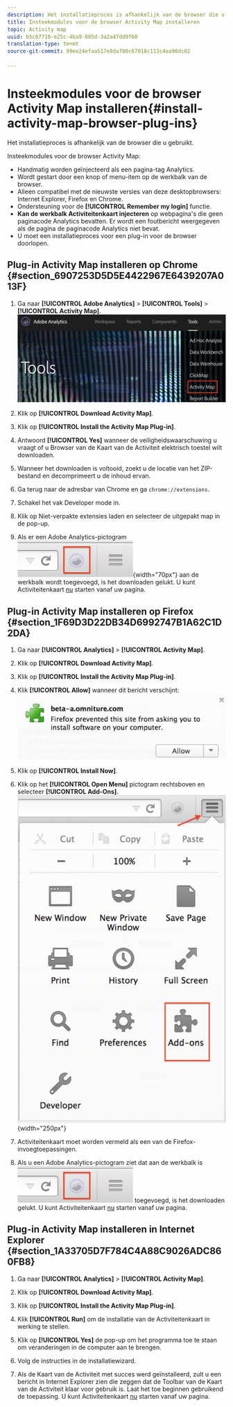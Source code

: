```yaml
---
description: Het installatieproces is afhankelijk van de browser die u gebruikt.
title: Insteekmodules voor de browser Activity Map installeren
topic: Activity map
uuid: b5c07718-e25c-4ba9-885d-3a2a47dd9f60
translation-type: tm+mt
source-git-commit: 99ee24efaa517e8da700c67818c111c4aa90dc02

---
```



# Insteekmodules voor de browser Activity Map installeren{#install-activity-map-browser-plug-ins}

Het installatieproces is afhankelijk van de browser die u gebruikt.

Insteekmodules voor de browser Activity Map:

* Handmatig worden geïnjecteerd als een pagina-tag Analytics.
* Wordt gestart door een knop of menu-item op de werkbalk van de browser.
* Alleen compatibel met de nieuwste versies van deze desktopbrowsers: Internet Explorer, Firefox en Chrome.
* Ondersteuning voor de **[!UICONTROL Remember my login]** functie.
* **Kan de werkbalk Activiteitenkaart injecteren** op webpagina&#39;s die geen paginacode Analytics bevatten. Er wordt een foutbericht weergegeven als de pagina de paginacode Analytics niet bevat.
* U moet een installatieproces voor een plug-in voor de browser doorlopen.

## Plug-in Activity Map installeren op Chrome {#section_6907253D5D5E4422967E6439207A013F}

1. Ga naar **[!UICONTROL Adobe Analytics]** > **[!UICONTROL Tools]** > **[!UICONTROL Activity Map]**.  ![](assets/install_am.png)

1. Klik op **[!UICONTROL Download Activity Map]**.
1. Klik op **[!UICONTROL Install the Activity Map Plug-in]**.
1. Antwoord **[!UICONTROL Yes]** wanneer de veiligheidswaarschuwing u vraagt of u Browser van de Kaart van de Activiteit elektrisch toestel wilt downloaden.
1. Wanneer het downloaden is voltooid, zoekt u de locatie van het ZIP-bestand en decomprimeert u de inhoud ervan.
1. Ga terug naar de adresbar van Chrome en ga `chrome://extensions`.
1. Schakel het vak Developer mode in.
1. Klik op Niet-verpakte extensies laden en selecteer de uitgepakt map in de pop-up.
1. Als er een Adobe Analytics-pictogram ![](assets/an_icon.png){width=&quot;70px&quot;} aan de werkbalk wordt toegevoegd, is het downloaden gelukt. U kunt Activiteitenkaart [nu](/help/analyze/activity-map/activitymap-getting-started/activitymap-getting-started-users/activitymap-launch.md) starten vanaf uw pagina.

## Plug-in Activity Map installeren op Firefox {#section_1F69D3D22DB34D6992747B1A62C1D2DA}

1. Ga naar **[!UICONTROL Analytics]** > **[!UICONTROL Activity Map]**.

1. Klik op **[!UICONTROL Download Activity Map]**.
1. Klik op **[!UICONTROL Install the Activity Map Plug-in]**.
1. Klik **[!UICONTROL Allow]** wanneer dit bericht verschijnt: ![](assets/firefox_install2.png)

1. Klik op **[!UICONTROL Install Now]**.
1. Klik op het **[!UICONTROL Open Menu]** pictogram rechtsboven en selecteer **[!UICONTROL Add-Ons]**. ![](assets/firefox_install3.png){width=&quot;250px&quot;}

1. Activiteitenkaart moet worden vermeld als een van de Firefox-invoegtoepassingen.
1. Als u een Adobe Analytics-pictogram ziet dat aan de werkbalk is ![](assets/an_icon.png) toegevoegd, is het downloaden gelukt. U kunt Activiteitenkaart [nu](/help/analyze/activity-map/activitymap-getting-started/activitymap-getting-started-users/activitymap-launch.md) starten vanaf uw pagina.

## Plug-in Activity Map installeren in Internet Explorer {#section_1A33705D7F784C4A88C9026ADC860FB8}

1. Ga naar **[!UICONTROL Analytics]** > **[!UICONTROL Activity Map]**.

1. Klik op **[!UICONTROL Download Activity Map]**.
1. Klik op **[!UICONTROL Install the Activity Map Plug-in]**.
1. Klik **[!UICONTROL Run]** om de installatie van de Activiteitenkaart in werking te stellen.
1. Klik op **[!UICONTROL Yes]** de pop-up om het programma toe te staan om veranderingen in de computer aan te brengen.
1. Volg de instructies in de installatiewizard.
1. Als de Kaart van de Activiteit met succes werd geïnstalleerd, zult u een bericht in Internet Explorer zien die zeggen dat de Toolbar van de Kaart van de Activiteit klaar voor gebruik is. Laat het toe beginnen gebruikend de toepassing. U kunt Activiteitenkaart [nu](/help/analyze/activity-map/activitymap-getting-started/activitymap-getting-started-users/activitymap-launch.md) starten vanaf uw pagina.
